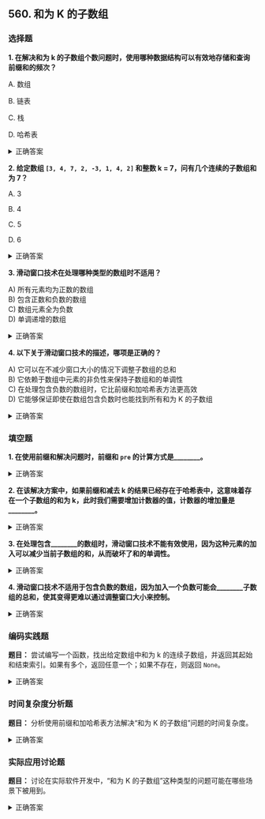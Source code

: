 ## 560. 和为 K 的子数组

### 选择题

**1. 在解决和为 k 的子数组个数问题时，使用哪种数据结构可以有效地存储和查询前缀和的频次？**

A. 数组

B. 链表

C. 栈

D. 哈希表

<details>
  <summary>正确答案</summary>答案： D. 哈希表
</details>

**2. 给定数组 `[3, 4, 7, 2, -3, 1, 4, 2]` 和整数 k = 7，问有几个连续的子数组和为 7？**

A. 3

B. 4

C. 5

D. 6

<details>
  <summary>正确答案</summary>
  <p>答案：B. 4</p>
  <span>和为 7 的连续子数组列表应该是：</span>
  <ul>
    <li><code>[3, 4]</code></li>
    <li><code>[7]</code></li>
    <li><code>[7, 2, -3, 1]</code></li>
    <li><code>[1, 4, 2]</code></li>
  </ul>
</details>

**3. 滑动窗口技术在处理哪种类型的数组时不适用？**

A) 所有元素均为正数的数组  
B) 包含正数和负数的数组  
C) 数组元素全为负数  
D) 单调递增的数组

<details>
  <summary>正确答案</summary>B) 包含正数和负数的数组
</details>

**4. 以下关于滑动窗口技术的描述，哪项是正确的？**

A) 它可以在不减少窗口大小的情况下调整子数组的总和  
B) 它依赖于数组中元素的非负性来保持子数组和的单调性  
C) 在处理包含负数的数组时，它比前缀和加哈希表方法更高效  
D) 它能够保证即使在数组包含负数时也能找到所有和为 K 的子数组

<details>
  <summary>正确答案</summary>B) 它依赖于数组中元素的非负性来保持子数组和的单调性
</details>


### 填空题

**1. 在使用前缀和解决问题时，前缀和 `pre` 的计算方式是________。**
<details>
  <summary>正确答案</summary>答案： 累加当前遍历到的元素值
</details>

**2. 在该解决方案中，如果前缀和减去 k 的结果已经存在于哈希表中，这意味着存在一个子数组的和为 k，此时我们需要增加计数器的值，计数器的增加量是________。**
<details>
  <summary>正确答案</summary>答案： 哈希表中前缀和减去 k 的结果对应的值
</details>

**3. 在处理包含________的数组时，滑动窗口技术不能有效使用，因为这种元素的加入可以减少当前子数组的和，从而破坏了和的单调性。**
<details>
  <summary>正确答案</summary>负数
</details>

**4. 滑动窗口技术不适用于包含负数的数组，因为加入一个负数可能会________子数组的总和，使其变得更难以通过调整窗口大小来控制。**
<details>
  <summary>正确答案</summary>减少
</details>


### 编码实践题

**题目：** 尝试编写一个函数，找出给定数组中和为 k 的连续子数组，并返回其起始和结束索引。如果有多个，返回任意一个；如果不存在，则返回 `None`。

<details>
  <summary>正确答案</summary>

```python
def find_subarray_for_sum(nums, k):
    prefix_sum_index = {0: -1}  # 前缀和字典，初始化为 {0: -1}
    current_sum = 0
    for i, num in enumerate(nums):
        current_sum += num
        if (current_sum - k) in prefix_sum_index:
            return (prefix_sum_index[current_sum - k] + 1, i)
        prefix_sum_index[current_sum] = i
    return None
```
</details>

### 时间复杂度分析题

**题目：** 分析使用前缀和加哈希表方法解决“和为 K 的子数组”问题的时间复杂度。

<details>
  <summary>正确答案</summary>答案： O(n)。遍历一次数组，每个元素的哈希表操作是常数级。
</details>

### 实际应用讨论题

**题目：** 讨论在实际软件开发中，“和为 K 的子数组”这种类型的问题可能在哪些场景下被用到。

<details>
  <summary>正确答案</summary>可能的答案：金融分析、生物信息学、网络安全、数据分析、健康监测等领域，特别是处理大数据和优化性能的挑战，如追踪滑动时间窗口内的事务总和、基因序列分析、异常检测等。
</details>
